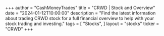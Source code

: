 +++
author = "CashMoneyTrades"
title = "CRWD | Stock and Overview"
date = "2024-01-12T10:00:00"
description = "Find the latest information about trading CRWD stock for a full financial overview to help with your stock trading and investing."
tags = [
   "Stocks",
]
layout = "stocks"
ticker = "CRWD"
+++
